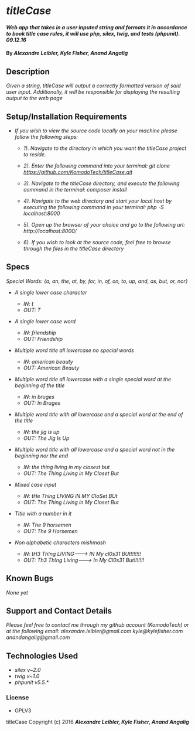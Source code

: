 # _titleCase_

#### _Web app that takes in a user inputed string and formats it in accordance to book title case rules, it will use php, silex, twig, and tests (phpunit). 09.12.16_

#### By _**Alexandre Leibler, Kyle Fisher, Anand Angalig**_


## Description

_Given a string, titleCase will output a correctly formatted version of said user input. Additionally, it will be responsible for displaying the resulting output to the web page_


## Setup/Installation Requirements

* _If you wish to view the source code locally on your machine please follow the following steps:_

  +  _1). Navigate to the directory in which you want the titleCase project to reside._

  +  _2). Enter the following command into your terminal:_
        _git clone https://github.com/KomodoTech/titleCase.git_

  +  _3). Navigate to the titleCase directory, and execute the following command in the terminal:_
          _composer install_

  +  _4). Navigate to the web directory and start your local host by executing the following command in your terminal:_
          _php -S localhost:8000_

  +  _5). Open up the browser of your choice and go to the following url:_
          _http://localhost:8000/_

  +  _6). If you wish to look at the source code, feel free to browse through the files in the titleCase directory_


## Specs

_Special Words: {a, an, the, at, by, for, in, of, on, to, up, and, as, but, or, nor}_

* _A single lower case character_
  + _IN:  t_
  + _OUT: T_

* _A single lower case word_
  + _IN:  friendship_
  + _OUT: Friendship_

* _Multiple word title all lowercase no special words_
  + _IN:  american beauty_
  + _OUT: American Beauty_

* _Multiple word title all lowercase with a single special word at the beginning of the title_
  + _IN:  in bruges_
  + _OUT: In Bruges_

* _Multiple word title with all lowercase and a special word at the end of the title_
  + _IN:  the jig is up_
  + _OUT: The Jig Is Up_

* _Multiple word title with all lowercase and a special word not in the beginning nor the end_
  + _IN:  the thing living in my closest but_
  + _OUT: The Thing Living in My Closet But_

* _Mixed case input_
  + _IN:  tHe Thing LIVING iN MY CloSet BUt_
  + _OUT: The Thing Living in My Closet But_

* _Title with a number in it_
  + _IN:  The 9 horsemen_
  + _OUT: The 9 Horsemen_

* _Non alphabetic characters mishmash_
  + _IN:  tH3 Th!ng LIVING---> IN My cl0s31 BUt!!!!!!!_
  + _OUT: Th3 Th!ng Living---> In My Cl0s31 But!!!!!!!_



## Known Bugs

_None yet_


## Support and Contact Details

_Please feel free to contact me through my github account (KomodoTech) or at the following email:_
    _alexandre.leibler@gmail.com_
    _kyle@kylefisher.com_
    _anandangalig@gmail.com_

## Technologies Used

* _silex v~2.0_
* _twig v~1.0_
* _phpunit v5.5.*_



### License

* GPLV3

titleCase Copyright (c) 2016 **_Alexandre Leibler, Kyle Fisher, Anand Angalig_**
